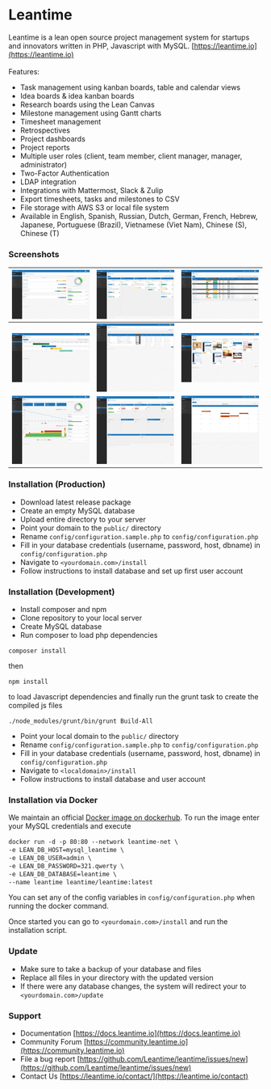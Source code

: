 # Leantime #

Leantime is a lean open source project management system for startups and innovators written in PHP, Javascript with MySQL. [https://leantime.io](https://leantime.io)
<br /><br />
Features:
* Task management using kanban boards, table and calendar views
* Idea boards & idea kanban boards
* Research boards using the Lean Canvas
* Milestone management using Gantt charts
* Timesheet management
* Retrospectives
* Project dashboards
* Project reports
* Multiple user roles (client, team member, client manager, manager, administrator)
* Two-Factor Authentication
* LDAP integration
* Integrations with Mattermost, Slack & Zulip
* Export timesheets, tasks and milestones to CSV
* File storage with AWS S3 or local file system 
* Available in English, Spanish, Russian, Dutch, German, French, Hebrew, Japanese, Portuguese (Brazil), Vietnamese (Viet Nam), Chinese (S), Chinese (T)	


### Screenshots ###

| ![alt text](public/images/Screenshots/Dashboard.png "Dashboard")        | ![alt text](public/images/Screenshots/TodoKanban.png "Kanban Board")  | ![alt text](public/images/Screenshots/ToDoTable.png "Grouped To-Dos") |
| ------------------------------------------------------------------------|:--------------------------------------------------------------------:| :--------------------------------------------------------------------: |
| ![alt text](public/images/Screenshots/MilestoneGantt.png "Milestone Gantt Charts") | ![alt text](public/images/Screenshots/TimesheetsShowMy.png "My Timesheets") | ![alt text](public/images/Screenshots/Ideaboards.png "Idea Board")   |
| ![alt text](public/images/Screenshots/Reports.png "Report Screens")   | ![alt text](public/images/Screenshots/LeanCanvas.png "Lean Canvas")    | ![alt text](public/images/Screenshots/MyCalendar.png "My Calendar") |


### Installation (Production) ###

* Download latest release package
* Create an empty MySQL database
* Upload entire directory to your server 
* Point your domain to the `public/` directory
* Rename `config/configuration.sample.php` to `config/configuration.php`
* Fill in your database credentials (username, password, host, dbname) in `config/configuration.php`
* Navigate to `<yourdomain.com>/install`
* Follow instructions to install database and set up first user account

### Installation (Development) ###

* Install composer and npm
* Clone repository to your local server
* Create MySQL database
* Run composer to load php dependencies
```
composer install
```
then
```
npm install
```
to load Javascript dependencies and finally run the grunt task to create the compiled js files
```
./node_modules/grunt/bin/grunt Build-All
```
* Point your local domain to the `public/` directory
* Rename `config/configuration.sample.php` to `config/configuration.php`
* Fill in your database credentials (username, password, host, dbname) in `config/configuration.php`
* Navigate to `<localdomain>/install`
* Follow instructions to install database and user account

### Installation via Docker ###

We maintain an official <a href="https://hub.docker.com/r/leantime/leantime">Docker image on dockerhub</a>. 
To run the image enter your MySQL credentials and execute

```
docker run -d -p 80:80 --network leantime-net \
-e LEAN_DB_HOST=mysql_leantime \
-e LEAN_DB_USER=admin \
-e LEAN_DB_PASSWORD=321.qwerty \
-e LEAN_DB_DATABASE=leantime \
--name leantime leantime/leantime:latest
```

You can set any of the config variables in `config/configuration.php` when running the docker command.

Once started you can go to `<yourdomain.com>/install` and run the installation script.

### Update ###

* Make sure to take a backup of your database and files
* Replace all files in your directory with the updated version
* If there were any database changes, the system will redirect your to `<yourdomain.com>/update`

### Support ###
* Documentation [https://docs.leantime.io](https://docs.leantime.io)
* Community Forum [https://community.leantime.io](https://community.leantime.io)
* File a bug report [https://github.com/Leantime/leantime/issues/new](https://github.com/Leantime/leantime/issues/new)
* Contact Us [https://leantime.io/contact/](https://leantime.io/contact)
